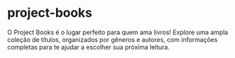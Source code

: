 # project-books
O Project Books é o lugar perfeito para quem ama livros! Explore uma ampla coleção de títulos, organizados por gêneros e autores, com informações completas para te ajudar a escolher sua próxima leitura.
